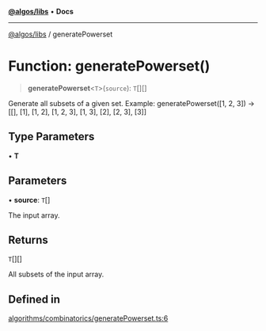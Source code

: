 [**@algos/libs**](../README.md) • **Docs**

***

[@algos/libs](../globals.md) / generatePowerset

# Function: generatePowerset()

> **generatePowerset**\<`T`\>(`source`): `T`[][]

Generate all subsets of a given set. Example: generatePowerset([1, 2, 3]) -> [[], [1], [1, 2], [1, 2, 3], [1, 3], [2], [2, 3], [3]]

## Type Parameters

• **T**

## Parameters

• **source**: `T`[]

The input array.

## Returns

`T`[][]

All subsets of the input array.

## Defined in

[algorithms/combinatorics/generatePowerset.ts:6](https://github.com/vladbasin/algos/blob/fda865971d7b618faddb3d2c9e423105a63674ca/libs/algos/src/lib/algorithms/combinatorics/generatePowerset.ts#L6)
